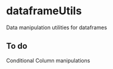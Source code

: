 # dataframeUtils
Data manipulation utilities for dataframes


To do 
---------
Conditional Column manipulations 
